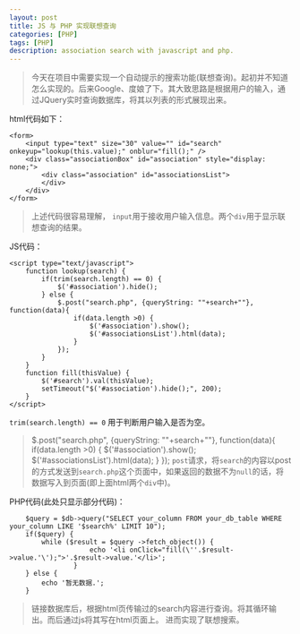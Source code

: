 ```yaml
---
layout: post
title: JS 与 PHP 实现联想查询
categories: [PHP]
tags: [PHP]
description: association search with javascript and php.
---
```


>今天在项目中需要实现一个自动提示的搜索功能(联想查询)。起初并不知道怎么实现的。后来Google、度娘了下。其大致思路是根据用户的输入，通过JQuery实时查询数据库，将其以列表的形式展现出来。

html代码如下：

    <form>
        <input type="text" size="30" value="" id="search" onkeyup="lookup(this.value);" onblur="fill();" />
        <div class="associationBox" id="association" style="display: none;">
            <div class="association" id="associationsList">
            </div>
        </div>
    </form>

>上述代码很容易理解， `input`用于接收用户输入信息。两个`div`用于显示联想查询的结果。

JS代码：

    <script type="text/javascript">
        function lookup(search) {
            if(trim(search.length) == 0) {
                $('#association').hide();
            } else {
                $.post("search.php", {queryString: ""+search+""}, function(data){
                    if(data.length >0) {
                        $('#association').show();
                        $('#associationsList').html(data);
                    }
                });
            }
        }
        function fill(thisValue) {
            $('#search').val(thisValue);
            setTimeout("$('#association').hide();", 200);
        }
    </script>

`trim(search.length) == 0` 用于判断用户输入是否为空。

>$.post("search.php", {queryString: ""+search+""}, function(data){
>    if(data.length >0) {
>        $('#association').show();
>        $('#associationsList').html(data);
>    }
>});
>`post`请求，将`search`的内容以post的方式发送到`search.php`这个页面中，如果返回的数据不为`null`的话，将数据写入到页面(即上面html两个`div`中)。

PHP代码(此处只显示部分代码)：

        $query = $db->query("SELECT your_column FROM your_db_table WHERE your_column LIKE '$search%' LIMIT 10");
        if($query) {
            while ($result = $query ->fetch_object()) {
                        echo '<li onClick="fill(\''.$result->value.'\');">'.$result->value.'</li>';
                    }
        } else {
            echo '暂无数据.';
        }

>链接数据库后，根据html页传输过的search内容进行查询。将其循环输出。而后通过js将其写在html页面上。
>进而实现了联想搜索。

